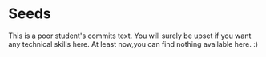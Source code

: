 # Seeds
This is a poor student's commits text.
You will surely be upset if you want any technical skills here.
At least now,you can find nothing available here.
:)
